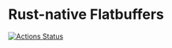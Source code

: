 # Rust-native Flatbuffers

[![Actions Status](https://github.com/butte-rs/butte/workflows/Butte/badge.svg)](https://github.com/butte-rs/butte/actions)
